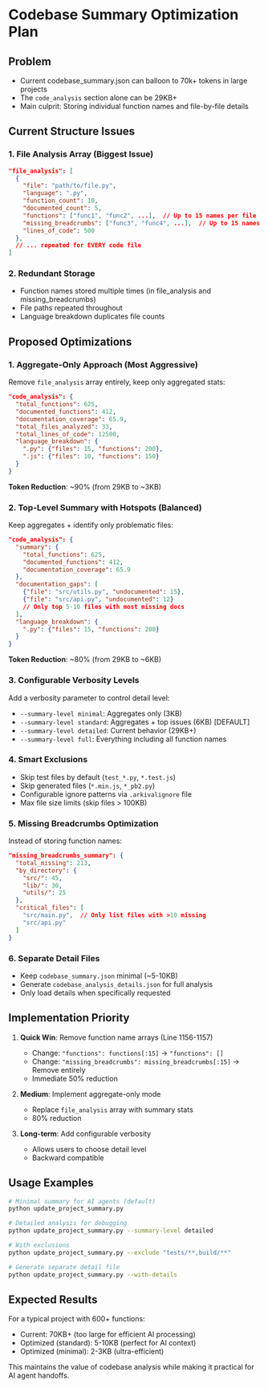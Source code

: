 # Codebase Summary Optimization Plan

## Problem
- Current codebase_summary.json can balloon to 70k+ tokens in large projects
- The `code_analysis` section alone can be 29KB+
- Main culprit: Storing individual function names and file-by-file details

## Current Structure Issues

### 1. File Analysis Array (Biggest Issue)
```json
"file_analysis": [
  {
    "file": "path/to/file.py",
    "language": ".py",
    "function_count": 10,
    "documented_count": 5,
    "functions": ["func1", "func2", ...],  // Up to 15 names per file
    "missing_breadcrumbs": ["func3", "func4", ...],  // Up to 15 names
    "lines_of_code": 500
  },
  // ... repeated for EVERY code file
]
```

### 2. Redundant Storage
- Function names stored multiple times (in file_analysis and missing_breadcrumbs)
- File paths repeated throughout
- Language breakdown duplicates file counts

## Proposed Optimizations

### 1. **Aggregate-Only Approach** (Most Aggressive)
Remove `file_analysis` array entirely, keep only aggregated stats:
```json
"code_analysis": {
  "total_functions": 625,
  "documented_functions": 412,
  "documentation_coverage": 65.9,
  "total_files_analyzed": 33,
  "total_lines_of_code": 12500,
  "language_breakdown": {
    ".py": {"files": 15, "functions": 200},
    ".js": {"files": 10, "functions": 150}
  }
}
```
**Token Reduction**: ~90% (from 29KB to ~3KB)

### 2. **Top-Level Summary with Hotspots** (Balanced)
Keep aggregates + identify only problematic files:
```json
"code_analysis": {
  "summary": {
    "total_functions": 625,
    "documented_functions": 412,
    "documentation_coverage": 65.9
  },
  "documentation_gaps": [
    {"file": "src/utils.py", "undocumented": 15},
    {"file": "src/api.py", "undocumented": 12}
    // Only top 5-10 files with most missing docs
  ],
  "language_breakdown": {
    ".py": {"files": 15, "functions": 200}
  }
}
```
**Token Reduction**: ~80% (from 29KB to ~6KB)

### 3. **Configurable Verbosity Levels**
Add a verbosity parameter to control detail level:
- `--summary-level minimal`: Aggregates only (3KB)
- `--summary-level standard`: Aggregates + top issues (6KB) [DEFAULT]
- `--summary-level detailed`: Current behavior (29KB+)
- `--summary-level full`: Everything including all function names

### 4. **Smart Exclusions**
- Skip test files by default (`test_*.py`, `*.test.js`)
- Skip generated files (`*.min.js`, `*_pb2.py`)
- Configurable ignore patterns via `.arkivalignore` file
- Max file size limits (skip files > 100KB)

### 5. **Missing Breadcrumbs Optimization**
Instead of storing function names:
```json
"missing_breadcrumbs_summary": {
  "total_missing": 213,
  "by_directory": {
    "src/": 45,
    "lib/": 30,
    "utils/": 25
  },
  "critical_files": [
    "src/main.py",  // Only list files with >10 missing
    "src/api.py"
  ]
}
```

### 6. **Separate Detail Files**
- Keep `codebase_summary.json` minimal (~5-10KB)
- Generate `codebase_analysis_details.json` for full analysis
- Only load details when specifically requested

## Implementation Priority

1. **Quick Win**: Remove function name arrays (Line 1156-1157)
   - Change: `"functions": functions[:15]` → `"functions": []`
   - Change: `"missing_breadcrumbs": missing_breadcrumbs[:15]` → Remove entirely
   - Immediate 50% reduction

2. **Medium**: Implement aggregate-only mode
   - Replace `file_analysis` array with summary stats
   - 80% reduction

3. **Long-term**: Add configurable verbosity
   - Allows users to choose detail level
   - Backward compatible

## Usage Examples

```bash
# Minimal summary for AI agents (default)
python update_project_summary.py

# Detailed analysis for debugging
python update_project_summary.py --summary-level detailed

# With exclusions
python update_project_summary.py --exclude "tests/**,build/**"

# Generate separate detail file
python update_project_summary.py --with-details
```

## Expected Results

For a typical project with 600+ functions:
- Current: 70KB+ (too large for efficient AI processing)
- Optimized (standard): 5-10KB (perfect for AI context)
- Optimized (minimal): 2-3KB (ultra-efficient)

This maintains the value of codebase analysis while making it practical for AI agent handoffs.